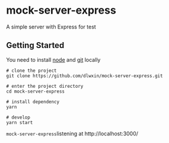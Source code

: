 # mock-server-express

A simple server with Express for test

## Getting Started

You need to install [node](https://nodejs.org/) and [git](https://git-scm.com/) locally

```
# clone the project
git clone https://github.com/dlwxin/mock-server-express.git

# enter the project directory
cd mock-server-express

# install dependency
yarn

# develop
yarn start
```

`mock-server-express`listening at http://localhost:3000/
